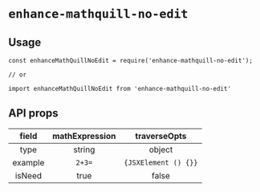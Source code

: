 # `enhance-mathquill-no-edit`

## Usage

```
const enhanceMathQuillNoEdit = require('enhance-mathquill-no-edit');

// or

import enhanceMathQuillNoEdit from 'enhance-mathquill-no-edit'
```

## API props

| field   | mathExpression | traverseOpts |
| :---:   | :------------: | :----------: |
| type    | string         |  object      |
| example |  `2+3=`        |  `{JSXElement () {}}` |
| isNeed  |  true      |  false |
